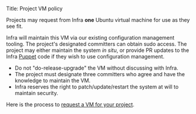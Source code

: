 Title: Project VM policy

Projects may request from Infra **one** Ubuntu virtual machine for use as they see fit.

Infra will maintain this VM via our existing configuration management tooling. The project's designated committers can obtain sudo access. The project may either maintain the system _in situ_, or provide PR updates to the Infra <a href="https://cwiki.apache.org/confluence/display/INFRA/Puppet" target="_blank">Puppet</a> code if they wish to use configuration management.

- Do not "do-release-upgrade" the VM without discussing with Infra.
- The project must designate three committers who agree and have the knowledge to maintain the VM.
- Infra reserves the right to patch/update/restart the system at will to maintain security.

Here is the process to [request a VM for your project](vm-for-project.html).
